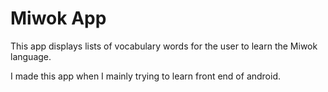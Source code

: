 Miwok App
===================================

This app displays lists of vocabulary words for the user to learn the Miwok language.

I made this app when I mainly trying to learn front end of android.
